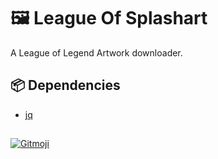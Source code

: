# 🖼️ League Of Splashart
A League of Legend Artwork downloader.

## 📦 Dependencies
- [jq](https://github.com/jqlang/jq)

##
<a href="https://gitmoji.dev">
  <img
    src="https://img.shields.io/badge/gitmoji-%20😜%20😍-FFDD67.svg?style=flat-square"
    alt="Gitmoji"
  />
</a>
